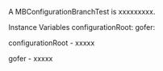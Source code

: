 A MBConfigurationBranchTest is xxxxxxxxx.Instance Variables	configurationRoot:		<Object>	gofer:		<Object>configurationRoot	- xxxxxgofer	- xxxxx